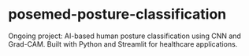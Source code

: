 # posemed-posture-classification
Ongoing project: AI-based human posture classification using CNN and Grad-CAM. Built with Python and Streamlit for healthcare applications.
